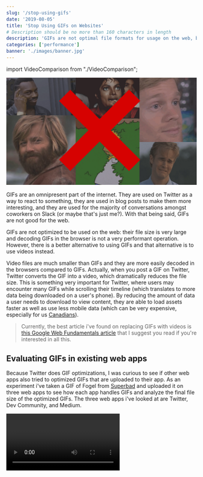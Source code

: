 ```yaml
---
slug: '/stop-using-gifs'
date: '2019-08-05'
title: 'Stop Using GIFs on Websites'
# Description should be no more than 160 characters in length
description: 'GIFs are not optimal file formats for usage on the web, but luckily they can be replaced with WebM and MPEG4 videos for optimal performance.'
categories: ['performance']
banner: './images/banner.jpg'
---
```


import VideoComparison from "./VideoComparison";

![Stop Using GIFs on Websites](./images/banner.jpg)

GIFs are an omnipresent part of the internet. They are used on Twitter as a way to react to something, they are used in blog posts to make them more interesting, and they are used for the majority of conversations amongst coworkers on Slack (or maybe that's just me?). With that being said, GIFs are not good for the web.

GIFs are not optimized to be used on the web: their file size is very large and decoding GIFs in the browser is not a very performant operation. However, there is a better alternative to using GIFs and that alternative is to use videos instead.

Video files are much smaller than GIFs and they are more easily decoded in the browsers compared to GIFs. Actually, when you post a GIF on Twitter, Twitter converts the GIF into a video, which dramatically reduces the file size. This is something very important for Twitter, where users may encounter many GIFs while scrolling their timeline (which translates to more data being downloaded on a user's phone). By reducing the amount of data a user needs to download to view content, they are able to load assets faster as well as use less mobile data (which can be very expensive, especially for us [Canadians](https://nationalpost.com/news/canada/why-canadian-cell-phone-bills-are-among-the-most-expensive-on-the-planet)).

> Currently, the best article i've found on replacing GIFs with videos is [this Google Web Fundamentals article](https://developers.google.com/web/fundamentals/performance/optimizing-content-efficiency/replace-animated-gifs-with-video/) that I suggest you read if you're interested in all this.

## Evaluating GIFs in existing web apps

Because Twitter does GIF optimizations, I was curious to see if other web apps also tried to optimized GIFs that are uploaded to their app. As an experiment i've taken a GIF of Fogel from [Superbad](<https://en.wikipedia.org/wiki/Superbad_(film)>) and uploaded it on three web apps to see how each app handles GIFs and analyze the final file size of the optimized GIFs. The three web apps i've looked at are Twitter, Dev Community, and Medium.

<Video src="/mclovin" />
<span class="caption">GIF used to test how existing web apps optimize uploaded GIFs.</span>

As a reference, the size of the above raw GIF used for this experiment is 1.0 MB.

### Twitter

As mentioned earlier, [Twitter](https://twitter.com) converts GIF files to video files (specifically MPEG4).

![HTML element corresponding to uploaded GIF](./images/twitter-html.png)
<span class="caption">HTML video element corresponding to the upload GIF of Fogel.</span>

![Loaded asset as shown in the chrome developer tools](./images/twitter-size.png)
<span class="caption">MPEG4 file size of 58.7 KB and load time of 49 ms.</span>

Twitter reduces the size of the original GIF asset by 94% by converting it to a MPEG4 file!

### Medium

On [Medium](https://medium.com), you have to ability to upload GIFs to the articles you write. As it turns out, Medium doesn't do any sort of optimizations for the uploaded GIFs:

![HTML element corresponding to uploaded GIF](./images/medium-html.png)
<span class="caption">HTML image element corresponding to the upload GIF of Fogel.</span>

![Loaded asset as shown in the chrome developer tools](./images/medium-size.png)
<span class="caption">GIF file size of 1.0 MB and load time of 485 ms.</span>

The original files ize of the GIF remains unchanged and the load time for the GIF is around 10 times the load time of the MPEG4 file that Twitter uses. That being said, Medium does do a cool optimization where they show a very blurred image of your GIF until it has fully loaded the GIF, so that the user can at least see something while waiting for the GIF to load.

### Dev Community

The [Dev Community](https://dev.to), just like Medium, doesn't optimize uploaded GIFs for articles written on the platform.

![HTML element corresponding to uploaded GIF](./images/dev-html.png)
<span class="caption">HTML image element corresponding to the upload GIF of Fogel.</span>

![Loaded asset as shown in the chrome developer tools](./images/dev-size.png)
<span class="caption">GIF file size of 1.0 MB and load time of 386 ms.</span>

Again, the original file size of the GIF remains unchanged, but the load time is faster compared to Medium (386 ms vs 485 ms). Not sure why this is, but the load time of an asset depends on many factors, network speed being one of them.

One interesting thing to point out is that the Dev Community [uses the `loading="lazy"`](https://addyosmani.com/blog/lazy-loading/) attribute on their `<img>` elements. This allows for the GIF to only be loaded when a user scrolls near it. However, at the time of writing, the `loading` attribute is only currently supported in the latest version of chrome, and can only be enabled through a [feature flag](https://www.howtogeek.com/104631/find-hidden-features-on-chromes-internal-chrome-pages/).

![Native lazy loaded image support](./images/lazy-load.png)
<span class="caption">Support for the <code>loading</code> attribute on <code>img</code> elements at the time of writing (<Link to="https://caniuse.com/#feat=loading-lazy-attr">See current support here</Link>).</span>

One other thing that I've noticed with the Dev Community is that they are using [Cloudinary](https://cloudinary.com) as a CDN for their image and video assets (notice the URL of the GIF source in the HTML `<img>` element). Because they are using Cloudinary, the Dev Community could take advantage of Cloudinary's ability to [use lossy compression to compress](https://cloudinary.com/blog/lossy_compression_for_optimizing_animated_gifs) any uploaded GIF assets and reduce the file size by around 50% without losing too much quality. Even better, Cloudinary can [automatically convert GIFs to WebM and/or MPEG4 videos](https://cloudinary.com/blog/reduce_size_of_animated_gifs_automatically_convert_to_webm_and_mp4) which will result in even more savings in file size compared to the lossy GIF compression.

## Best video format

There are 2 video formats that are popular choices for videos on the web: WebM and MPEG4. MPEG4 is the format that's been around for the longest [since around 1999](https://en.wikipedia.org/wiki/MPEG-4#MPEG-4_Parts) and enjoys great browser support. As shown above, Twitter uses MPEG4 videos to replace GIFs. WebM has been [around since 2010](https://github.com/webmproject/libvpx/releases/tag/v0.9.0) and has a slight advantage over MPEG4 in that it can achieve equal quality video at a smaller file size compared to MPEG4. Unfortunately, WebM video browser support isn't as good as that of MPEG4.

![MPEG4 browser support](./images/mpeg4-support.png)
<span class="caption">Browser support for MPEG4 videos at the time of writing (<Link to="https://caniuse.com/#feat=mpeg4">See current support here</Link>).</span>

![WebM browser support](./images/webm-support.png)
<span class="caption">Browser support for WebM videos at the time of writing (<Link to="https://caniuse.com/#feat=webm">See current support here</Link>).</span>

## Converting GIFs to WebM and MPEG4 using ffmpeg

[ffmpeg](https://ffmpeg.org) is a free command line tool that can be used to convert GIFs into WebM or MPEG4 video files. You can do a lot of audio and video manipulations with ffmpeg, but I will admit that knowing the right commands to use is not obvious when reading their documentation or if you are new to audio/video-specific terminology.

In order to run any ffmpeg command, you'll need to [first install it on your machine](https://ffmpeg.org/download.html).

Personally, what I end up doing is that I convert a .gif file (or .mov if I do a screen recording on my mac) into both a .webm and .mp4 file. Specifically, the two commands that I use are the following:

**Convert .gif to .webm**

```
ffmpeg -i input-name.gif -c:v libvpx-vp9 -b:v 0 -crf 40 output-name.webm
```

`-i input-name.gif` -> Specify the input file
`-c:v libvpx-vp9` -> Selects the [VP9 webm video encoder](https://trac.ffmpeg.org/wiki/Encode/VP9)
`-b:v 0` -> Specify a [bitrate](https://trac.ffmpeg.org/wiki/Limiting%20the%20output%20bitrate) of 0 to enable ["Constant Quality"](https://trac.ffmpeg.org/wiki/Encode/VP9#constantq) mode.
`-crf 40` -> Specify the video quality to be used. A lower number corresponds with a higher quality video, but also a larger file size.

**Convert .gif to .mp4**

```
ffmpeg -i input-name.gif -b:v 0 -crf 25 output.mp4
```

`-i input-name.gif` -> Specify the input file.
`-b:v 0` -> Specify a bitrate of 0 to enable ["Constant Rate Factor"](https://trac.ffmpeg.org/wiki/Encode/H.264#crf) mode for the MPEG4 encoder.
`-crf 25` -> Specify the video quality to be used. A lower number corresponds with a higher quality video, but also a larger file size.

Notice how the `-crf` value passed to the MPEG4 command is lower than that of the value passed to the WebM command, which might make you think you're getting a higher quality video with MPEG4. However, since we're using different encoders between both WebM and MPEG4 conversions, the `-crf` values are not comparable. You need to evaluate quality by watching the outputted video.

When converting the Fogel GIF that I used earlier in the article to WebM and MPEG4 using the above commands, I get a WebM file size of 59 KB and and MPEG4 file size of 105 KB. To demonstrate the visual quality of both videos, i've added them below, with the WebM video first and the MPEG4 video second. Of course, if you're viewing the WebM video on an unsupported browser, it sadly won't work for you.

<VideoComparison/>

## Adding videos to HTML

You can add videos to your HTML using the [`<video>` element](https://developer.mozilla.org/en-US/docs/Web/HTML/Element/video) along with nested [`<source>` elements](https://developer.mozilla.org/en-US/docs/Web/HTML/Element/source). What's cool is that you can add multiple sources inside your `<video>` element in order to specify fallback videos in case a particular video type is not supported. For example, if we want to use WebM videos for browsers that support WebM and MPEG4 videos for browsers that don't support WebM, we could use the following markup:

```html
<video>
    <source src="my-video.webm" type="video/webm" />
    <source src="my-video.mp4" type="video/mp4" />
</video>
```

Furthermore, if you'd like to have the video behave similarly to a GIF by having it autoplay and infinitely loop, you can add the boolean attributes `autoplay`, `loop`, `muted`, and `playsinline` to the `<video>` element.

```html
<video autoplay loop muted playsinline>
    <source src="my-video.webm" type="video/webm" />
    <source src="my-video.mp4" type="video/mp4" />
</video>
```

---

As you can see, GIFs are ill-suited for usage on the web, but videos can replace them. Of course, it does take some work on the developers side in order to convert GIFs to videos, but that can result in a meaningful impact to end users. As alluded to earlier, there are some tools that can help automate the conversion of GIFs to videos, by using services such as [Cloudinary](https://cloudinary.com) to host your image and video assets.
